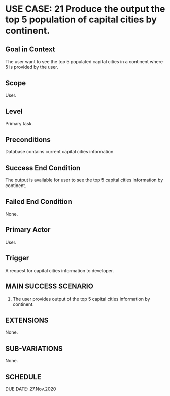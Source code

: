 USE CASE: 21 Produce the output the top 5 population of capital cities by continent.
=========

Goal in Context
------
The user want to see the top 5 populated capital cities in a continent where 5 is provided by the user.

Scope
----
User.

Level
---
Primary task.

Preconditions
---
Database contains current capital cities information.

Success End Condition
----
The output is available for user to see the top 5 capital cities information by continent.

Failed End Condition
----
None.

Primary Actor
----
User.

Trigger
-----
A request for capital cities information to developer.

MAIN SUCCESS SCENARIO
-----
1. The user provides output of the top 5 capital cities information by continent.

EXTENSIONS
-----
None.

SUB-VARIATIONS
----
None.

SCHEDULE
--
DUE DATE: 27.Nov.2020